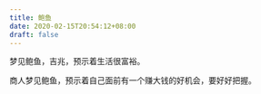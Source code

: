 ```yaml
---
title: 鲍鱼
date: 2020-02-15T20:54:12+08:00
draft: false
---
```


梦见鲍鱼，吉兆，预示着生活很富裕。

商人梦见鲍鱼，预示着自己面前有一个赚大钱的好机会，要好好把握。

